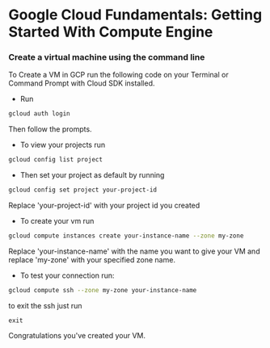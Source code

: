 # Google Cloud Fundamentals: Getting Started With Compute Engine


### Create a virtual machine using the command line

To Create a VM in GCP run the following code on your Terminal or Command Prompt with Cloud SDK installed.

* Run
```bash
gcloud auth login 
```
Then follow the prompts.

* To view your projects run
```bash
gcloud config list project
```

* Then set your project as default by running
```bash
gcloud config set project your-project-id
```
Replace 'your-project-id' with your project id you created

* To create your vm run
```bash
gcloud compute instances create your-instance-name --zone my-zone
```
Replace 'your-instance-name' with the name you want to give your VM and replace 'my-zone' with your specified zone name.

* To test your connection run:
```bash
gcloud compute ssh --zone my-zone your-instance-name
```
to exit the ssh just run
```
exit
```
Congratulations you've created your VM.
